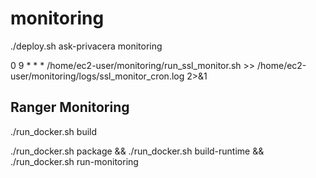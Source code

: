 # monitoring


./deploy.sh ask-privacera monitoring

0 9 * * * /home/ec2-user/monitoring/run_ssl_monitor.sh >> /home/ec2-user/monitoring/logs/ssl_monitor_cron.log 2>&1


## Ranger Monitoring

./run_docker.sh build

./run_docker.sh package && ./run_docker.sh build-runtime && ./run_docker.sh run-monitoring
